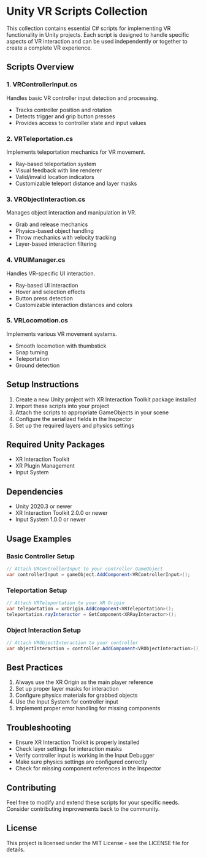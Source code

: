 # Unity VR Scripts Collection

This collection contains essential C# scripts for implementing VR functionality in Unity projects. Each script is designed to handle specific aspects of VR interaction and can be used independently or together to create a complete VR experience.

## Scripts Overview

### 1. VRControllerInput.cs
Handles basic VR controller input detection and processing.
- Tracks controller position and rotation
- Detects trigger and grip button presses
- Provides access to controller state and input values

### 2. VRTeleportation.cs
Implements teleportation mechanics for VR movement.
- Ray-based teleportation system
- Visual feedback with line renderer
- Valid/invalid location indicators
- Customizable teleport distance and layer masks

### 3. VRObjectInteraction.cs
Manages object interaction and manipulation in VR.
- Grab and release mechanics
- Physics-based object handling
- Throw mechanics with velocity tracking
- Layer-based interaction filtering

### 4. VRUIManager.cs
Handles VR-specific UI interaction.
- Ray-based UI interaction
- Hover and selection effects
- Button press detection
- Customizable interaction distances and colors

### 5. VRLocomotion.cs
Implements various VR movement systems.
- Smooth locomotion with thumbstick
- Snap turning
- Teleportation
- Ground detection

## Setup Instructions

1. Create a new Unity project with XR Interaction Toolkit package installed
2. Import these scripts into your project
3. Attach the scripts to appropriate GameObjects in your scene
4. Configure the serialized fields in the Inspector
5. Set up the required layers and physics settings

## Required Unity Packages

- XR Interaction Toolkit
- XR Plugin Management
- Input System

## Dependencies

- Unity 2020.3 or newer
- XR Interaction Toolkit 2.0.0 or newer
- Input System 1.0.0 or newer

## Usage Examples

### Basic Controller Setup
```csharp
// Attach VRControllerInput to your controller GameObject
var controllerInput = gameObject.AddComponent<VRControllerInput>();
```

### Teleportation Setup
```csharp
// Attach VRTeleportation to your XR Origin
var teleportation = xrOrigin.AddComponent<VRTeleportation>();
teleportation.rayInteractor = GetComponent<XRRayInteractor>();
```

### Object Interaction Setup
```csharp
// Attach VRObjectInteraction to your controller
var objectInteraction = controller.AddComponent<VRObjectInteraction>();
```

## Best Practices

1. Always use the XR Origin as the main player reference
2. Set up proper layer masks for interaction
3. Configure physics materials for grabbed objects
4. Use the Input System for controller input
5. Implement proper error handling for missing components

## Troubleshooting

- Ensure XR Interaction Toolkit is properly installed
- Check layer settings for interaction masks
- Verify controller input is working in the Input Debugger
- Make sure physics settings are configured correctly
- Check for missing component references in the Inspector

## Contributing

Feel free to modify and extend these scripts for your specific needs. Consider contributing improvements back to the community.

## License

This project is licensed under the MIT License - see the LICENSE file for details. 